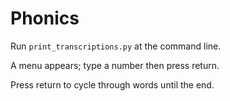 ﻿# Phonics
Run `print_transcriptions.py` at the command line. 

A menu appears; type a number then press return.

Press return to cycle through words until the end.

